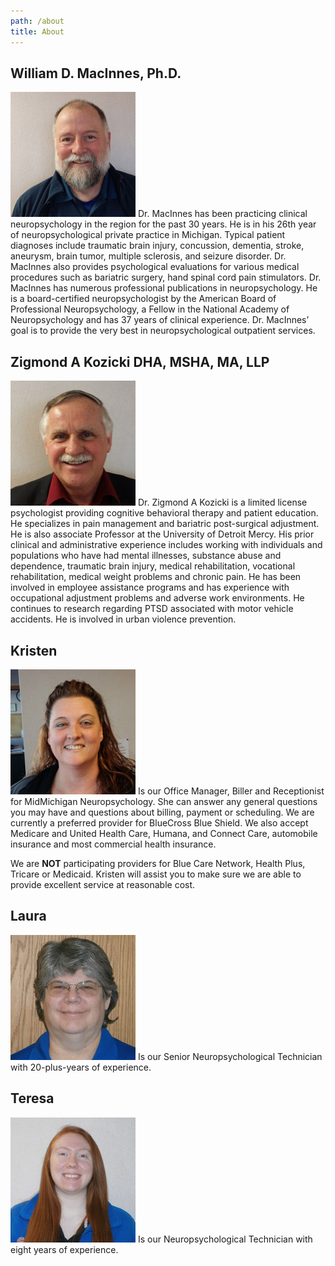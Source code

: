 ```yaml
---
path: /about
title: About
---
```


## William D. MacInnes, Ph.D.
![William D MacInnes](bill.jpg)
Dr. MacInnes has been practicing clinical neuropsychology in the region for the past 30 years. He is in his 26th year of neuropsychological private practice in Michigan. Typical patient diagnoses include traumatic brain injury, concussion, dementia, stroke, aneurysm, brain tumor, multiple sclerosis, and seizure disorder. Dr. MacInnes also provides psychological evaluations for various medical procedures such as bariatric surgery, hand spinal cord pain stimulators. Dr. MacInnes has numerous professional publications in neuropsychology. He is a board-certified neuropsychologist by the American Board of Professional Neuropsychology, a Fellow in the National Academy of Neuropsychology and has 37 years of clinical experience. Dr. MacInnes’ goal is to provide the very best in neuropsychological outpatient services.

## Zigmond A Kozicki DHA, MSHA, MA, LLP
![Zigmond A Kozicki](ziggy.jpg)
Dr. Zigmond A Kozicki is a limited license psychologist providing cognitive behavioral therapy and patient education. He specializes in pain management and bariatric post-surgical adjustment. He is also associate Professor at the University of Detroit Mercy. His prior clinical and administrative experience includes working with individuals and populations who have had mental illnesses, substance abuse and dependence, traumatic brain injury, medical rehabilitation, vocational rehabilitation, medical weight problems and chronic pain. He has been involved in employee assistance programs and has experience with occupational adjustment problems and adverse work environments. He continues to research regarding PTSD associated with motor vehicle accidents. He is involved in urban violence prevention.

## Kristen
![Kristen](kristen.jpg)
Is our Office Manager, Biller and Receptionist for MidMichigan Neuropsychology. She can answer any general questions you may have and questions about billing, payment or scheduling. We are currently a preferred provider for BlueCross Blue Shield. We also accept Medicare and United Health Care, Humana, and Connect Care, automobile insurance and most commercial health insurance.

We are **NOT** participating providers for Blue Care Network, Health Plus, Tricare or Medicaid. Kristen will assist you to make sure we are able to provide excellent service at reasonable cost.

## Laura
![Kristen](laura.jpg)
Is our Senior Neuropsychological Technician with 20-plus-years of experience.

## Teresa
![Teresa](teresa.jpg)
Is our Neuropsychological Technician with eight years of experience.